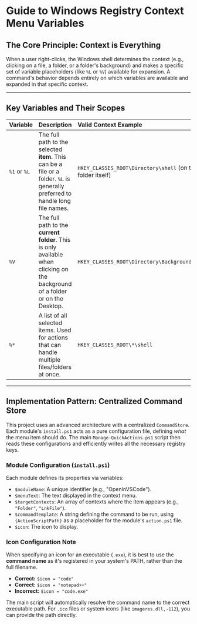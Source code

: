 # Guide to Windows Registry Context Menu Variables

## The Core Principle: Context is Everything

When a user right-clicks, the Windows shell determines the context (e.g., clicking on a file, a folder, or a folder's background) and makes a specific set of variable placeholders (like `%L` or `%V`) available for expansion. A command's behavior depends entirely on which variables are available and expanded in that specific context.

---

## Key Variables and Their Scopes

| Variable | Description | Valid Context Example |
| :--- | :--- | :--- |
| `%1` or `%L` | The full path to the selected **item**. This can be a file or a folder. `%L` is generally preferred to handle long file names. | `HKEY_CLASSES_ROOT\Directory\shell` (on the folder itself) |
| `%V` | The full path to the **current folder**. This is only available when clicking on the background of a folder or on the Desktop. | `HKEY_CLASSES_ROOT\Directory\Background\shell` |
| `%*` | A list of all selected items. Used for actions that can handle multiple files/folders at once. | `HKEY_CLASSES_ROOT\*\shell` |

---

## Implementation Pattern: Centralized Command Store

This project uses an advanced architecture with a centralized `CommandStore`. Each module's `install.ps1` acts as a pure configuration file, defining *what* the menu item should do. The main `Manage-QuickActions.ps1` script then reads these configurations and efficiently writes all the necessary registry keys.

### Module Configuration (`install.ps1`)

Each module defines its properties via variables:

-   `$moduleName`: A unique identifier (e.g., "OpenInVSCode").
-   `$menuText`: The text displayed in the context menu.
-   `$targetContexts`: An array of contexts where the item appears (e.g., `"Folder"`, `"LnkFile"`).
-   `$commandTemplate`: A string defining the command to be run, using `{ActionScriptPath}` as a placeholder for the module's `action.ps1` file.
-   `$icon`: The icon to display.

### Icon Configuration Note

When specifying an icon for an executable (`.exe`), it is best to use the **command name** as it's registered in your system's PATH, rather than the full filename.

-   **Correct:** `$icon = "code"`
-   **Correct:** `$icon = "notepad++"`
-   **Incorrect:** `$icon = "code.exe"`

The main script will automatically resolve the command name to the correct executable path. For `.ico` files or system icons (like `imageres.dll,-112`), you can provide the path directly.